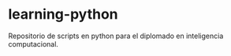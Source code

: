 # learning-python
Repositorio de scripts en python para el diplomado en inteligencia computacional.
